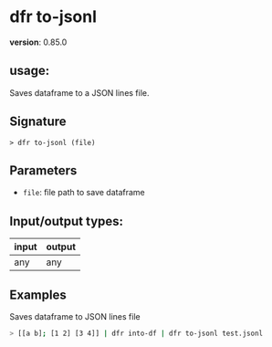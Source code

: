 # dfr to-jsonl

**version**: 0.85.0

## **usage**:

Saves dataframe to a JSON lines file.

## Signature

`> dfr to-jsonl (file)`

## Parameters

- `file`: file path to save dataframe

## Input/output types:

| input | output |
| ----- | ------ |
| any   | any    |

## Examples

Saves dataframe to JSON lines file

```bash
> [[a b]; [1 2] [3 4]] | dfr into-df | dfr to-jsonl test.jsonl
```
